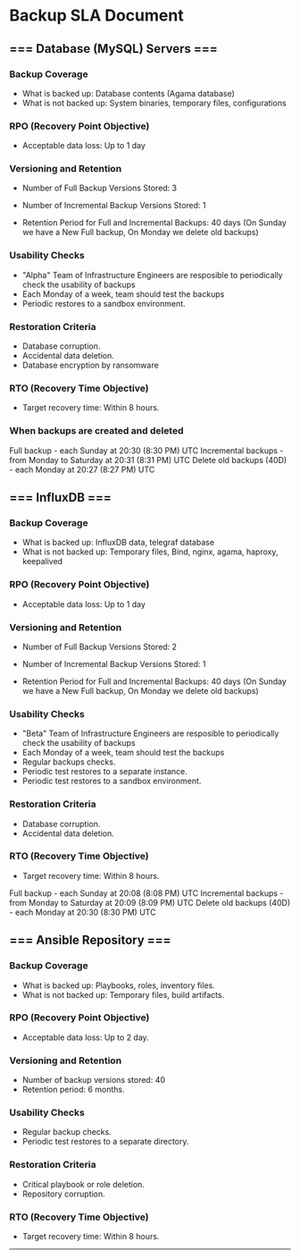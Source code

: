 # Backup SLA Document

## === Database (MySQL) Servers ===

### Backup Coverage
- What is backed up: Database contents (Agama database)
- What is not backed up: System binaries, temporary files, configurations

### RPO (Recovery Point Objective)
- Acceptable data loss: Up to 1 day

### Versioning and Retention
- Number of Full Backup Versions Stored: 3
    
- Number of Incremental Backup Versions Stored: 1

- Retention Period for Full and Incremental Backups: 40 days (On Sunday we have a New Full backup, On Monday we delete old backups)

### Usability Checks
- "Alpha" Team of Infrastructure Engineers are resposible to periodically check the usability of backups
- Each Monday of a week, team should test the backups 
- Periodic restores to a sandbox environment.

### Restoration Criteria
- Database corruption.
- Accidental data deletion.
- Database encryption by ransomware

### RTO (Recovery Time Objective)
- Target recovery time: Within 8 hours.

### When backups are created and deleted

Full backup - each Sunday at 20:30 (8:30 PM) UTC
Incremental backups - from Monday to Saturday at 20:31 (8:31 PM) UTC
Delete old backups (40D) - each Monday at 20:27 (8:27 PM) UTC

## === InfluxDB ===

### Backup Coverage
- What is backed up: InfluxDB data, telegraf database
- What is not backed up: Temporary files, Bind, nginx, agama, haproxy, keepalived

### RPO (Recovery Point Objective)
- Acceptable data loss: Up to 1 day

### Versioning and Retention
- Number of Full Backup Versions Stored: 2
    
- Number of Incremental Backup Versions Stored: 1

- Retention Period for Full and Incremental Backups: 40 days (On Sunday we have a New Full backup, On Monday we delete old backups)

### Usability Checks
- "Beta" Team of Infrastructure Engineers are resposible to periodically check the usability of backups
- Each Monday of a week, team should test the backups 
- Regular backups checks.
- Periodic test restores to a separate instance.
- Periodic test restores to a sandbox environment.

### Restoration Criteria
- Database corruption.
- Accidental data deletion.

### RTO (Recovery Time Objective)
- Target recovery time: Within 8 hours.

Full backup - each Sunday at 20:08 (8:08 PM) UTC
Incremental backups - from Monday to Saturday at 20:09 (8:09 PM) UTC
Delete old backups (40D) - each Monday at 20:30 (8:30 PM) UTC

## === Ansible Repository ===

### Backup Coverage
- What is backed up: Playbooks, roles, inventory files.
- What is not backed up: Temporary files, build artifacts.

### RPO (Recovery Point Objective)
- Acceptable data loss: Up to 2 day.

### Versioning and Retention
- Number of backup versions stored: 40
- Retention period: 6 months.

### Usability Checks
- Regular backup checks.
- Periodic test restores to a separate directory.

### Restoration Criteria
- Critical playbook or role deletion.
- Repository corruption.

### RTO (Recovery Time Objective)
- Target recovery time: Within 8 hours.

---
